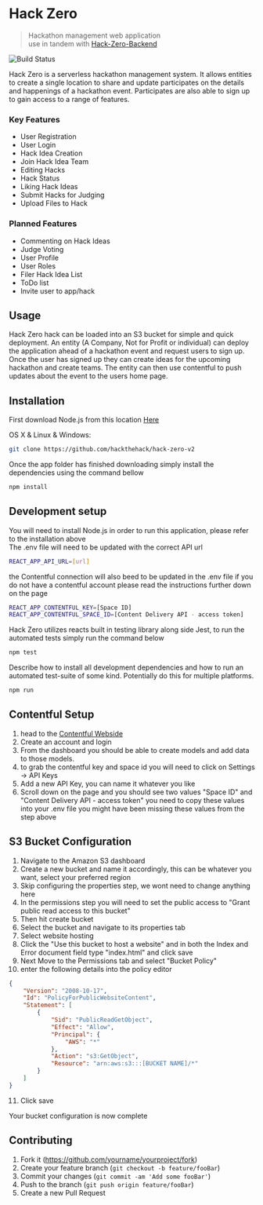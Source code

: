 # Hack Zero
> Hackathon management web application <br>use in tandem with [Hack-Zero-Backend](https://github.com/hackthehack/hack-zero-v2-backend)

![Build Status](https://github.com/hackthehack/hack-zero-v2/workflows/Build%20and%20Deploy/badge.svg)

Hack Zero is a serverless hackathon management system. It allows entities to create a single location to share
and update participates on the details and happenings of a hackathon event.
Participates are also able to sign up to gain access to a range of features.

### Key Features
 * User Registration
 * User Login
 * Hack Idea Creation
 * Join Hack Idea Team
 * Editing Hacks
 * Hack Status
 * Liking Hack Ideas
 * Submit Hacks for Judging
 * Upload Files to Hack

### Planned Features
 * Commenting on Hack Ideas
 * Judge Voting
 * User Profile
 * User Roles
 * Filer Hack Idea List
 * ToDo list
 * Invite user to app/hack

## Usage

Hack Zero hack can be loaded into an S3 bucket for simple and quick deployment. An entity (A Company, Not for Profit or individual) can deploy the application ahead of a hackathon event and request users to sign up. Once the user has signed up they can create ideas for the upcoming hackathon and create teams. The entity can then use contentful to push updates about the event to the users home page.

## Installation

First download Node.js from this location [Here](https://nodejs.org/en/)

OS X & Linux & Windows:

```sh
git clone https://github.com/hackthehack/hack-zero-v2
```
Once the app folder has finished downloading simply install the dependencies using the command bellow
```sh
npm install
```

## Development setup

You will need to install Node.js in order to run this application, please refer to the installation above
<br>
The .env file will need to be updated with the correct API url
```sh
REACT_APP_API_URL=[url]
```
the Contentful connection will also beed to be updated in the .env file
if you do not have a contentful account please read the instructions further down on the page
```sh
REACT_APP_CONTENTFUL_KEY=[Space ID]
REACT_APP_CONTENTFUL_SPACE_ID=[Content Delivery API - access token]
```
Hack Zero utilizes reacts built in testing library along side Jest, to run the automated tests simply run the command below
```sh
npm test
```
Describe how to install all development dependencies and how to run an automated test-suite of some kind. Potentially do this for multiple platforms.

```sh
npm run
```

## Contentful Setup
1. head to the [Contentful Webside](https://www.contentful.com)
2. Create an account and login
3. From the dashboard you should be able to create models and add data to those models.
4. to grab the contentful key and space id you will need to click on Settings -> API Keys
5. Add a new API Key, you can name it whatever you like
6. Scroll down on the page and you should see two values "Space ID" and "Content Delivery API - access token" you need to copy these values into your .env file you might have been missing these values from the step above

## S3 Bucket Configuration
1. Navigate to the Amazon S3 dashboard
2. Create a new bucket and name it accordingly, this can be whatever you want, select your preferred region 
3. Skip configuring the properties step, we wont need to change anything here
4. In the permissions step you will need to set the public access to "Grant public read access to this bucket"
5. Then hit create bucket
6. Select the bucket and navigate to its properties tab
7. Select website hosting
8. Click the "Use this bucket to host a website" and in both the Index and Error document field type "index.html" and click save
9. Next Move to the Permissions tab and select "Bucket Policy"
10. enter the following details into the policy editor
```JSON
{
    "Version": "2008-10-17",
    "Id": "PolicyForPublicWebsiteContent",
    "Statement": [
        {
            "Sid": "PublicReadGetObject",
            "Effect": "Allow",
            "Principal": {
                "AWS": "*"
            },
            "Action": "s3:GetObject",
            "Resource": "arn:aws:s3:::[BUCKET NAME]/*"
        }
    ]
}
```
11. Click save

Your bucket configuration is now complete

## Contributing

1. Fork it (<https://github.com/yourname/yourproject/fork>)
2. Create your feature branch (`git checkout -b feature/fooBar`)
3. Commit your changes (`git commit -am 'Add some fooBar'`)
4. Push to the branch (`git push origin feature/fooBar`)
5. Create a new Pull Request
